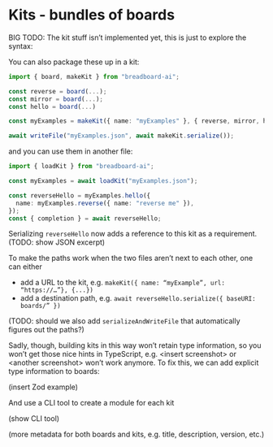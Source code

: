 # Kits - bundles of boards

BIG TODO: The kit stuff isn’t implemented yet, this is just to explore the
syntax:

You can also package these up in a kit:

```ts
import { board, makeKit } from "breadboard-ai";

const reverse = board(...);
const mirror = board(...);
const hello = board(...)

const myExamples = makeKit({ name: "myExamples" }, { reverse, mirror, hello });

await writeFile("myExamples.json", await makeKit.serialize());
```

and you can use them in another file:

```ts
import { loadKit } from "breadboard-ai";

const myExamples = await loadKit("myExamples.json");

const reverseHello = myExamples.hello({
  name: myExamples.reverse({ name: "reverse me" }),
});
const { completion } = await reverseHello;
```

Serializing `reverseHello` now adds a reference to this kit as a requirement.
(TODO: show JSON excerpt)

To make the paths work when the two files aren’t next to each other, one can
either

- add a URL to the kit, e.g. `makeKit({ name: “myExample”, url: “https://…”},
{...})`
- add a destination path, e.g. `await reverseHello.serialize({ baseURI:
boards/” })`

(TODO: should we also add `serializeAndWriteFile` that automatically figures out
the paths?)

Sadly, though, building kits in this way won’t retain type information, so you
won’t get those nice hints in TypeScript, e.g. &lt;insert screenshot> or
&lt;another screenshot> won’t work anymore. To fix this, we can add explicit
type information to boards:

(insert Zod example)

And use a CLI tool to create a module for each kit

(show CLI tool)

(more metadata for both boards and kits, e.g. title, description, version,
etc.)
